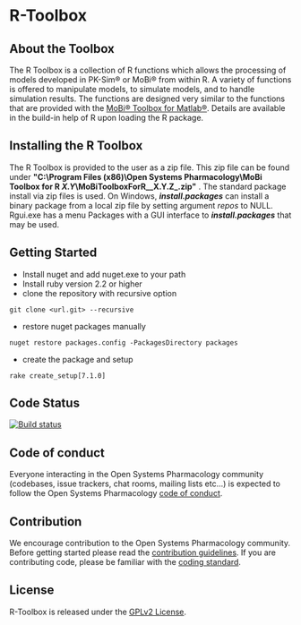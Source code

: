 # R-Toolbox

## About the Toolbox
The R Toolbox is a collection of R functions which allows the processing of models developed in PK-Sim® or MoBi® from within R. A variety of functions is offered to manipulate models, to simulate models, and to handle simulation results. 
The functions are designed very similar to the functions that are provided with the [MoBi® Toolbox for Matlab®](https://github.com/Open-Systems-Pharmacology/Matlab-Toolbox).
Details are available in the build-in help of R upon loading the R package.

## Installing the R Toolbox
The R Toolbox is provided to the user as a zip file. This zip file can be found under **"C:\Program Files (x86)\Open Systems Pharmacology\MoBi Toolbox for R _X.Y_\MoBiToolboxForR__X.Y.Z_.zip"** . The standard package install via zip files is used. On Windows, **_install.packages_** can install a binary package from a local zip file by setting argument _repos_ to NULL.
Rgui.exe has a menu Packages with a GUI interface to **_install.packages_** that may be used.

## Getting Started
* Install nuget and add nuget.exe to your path
* Install ruby version 2.2 or higher
* clone the repository with recursive option 
```
git clone <url.git> --recursive
```
* restore nuget packages manually
```
nuget restore packages.config -PackagesDirectory packages
```
* create the package and setup
```
rake create_setup[7.1.0]
```

## Code Status
[![Build status](https://ci.appveyor.com/api/projects/status/6wssc33akfebg3yk/branch/master?svg=true&passingText=master%20-%20passing)](https://ci.appveyor.com/project/open-systems-pharmacology-ci/r-toolbox/branch/master)

## Code of conduct
Everyone interacting in the Open Systems Pharmacology community (codebases, issue trackers, chat rooms, mailing lists etc...) is expected to follow the Open Systems Pharmacology [code of conduct](https://github.com/Open-Systems-Pharmacology/Suite/blob/master/CODE_OF_CONDUCT.md).

## Contribution
We encourage contribution to the Open Systems Pharmacology community. Before getting started please read the [contribution guidelines](https://github.com/Open-Systems-Pharmacology/Suite/blob/master/CONTRIBUTING.md). If you are contributing code, please be familiar with the [coding standard](https://github.com/Open-Systems-Pharmacology/Suite/blob/master/CODING_STANDARDS.md).

## License
R-Toolbox is released under the [GPLv2 License](LICENSE).
